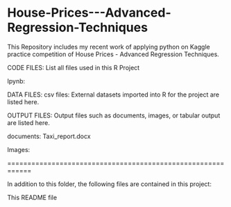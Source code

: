 # House-Prices---Advanced-Regression-Techniques
This Repository includes my recent work of applying python on Kaggle practice competition of House Prices - Advanced Regression Techniques.

CODE FILES:
List all files used in this R Project

Ipynb:

DATA FILES:
csv files: 
External datasets imported into R for the project are listed here.

OUTPUT FILES:
Output files such as documents, images, or tabular output are listed here.

documents: Taxi_report.docx

Images:

============================================================

In addition to this folder, the following files are contained in this project:

This README file
